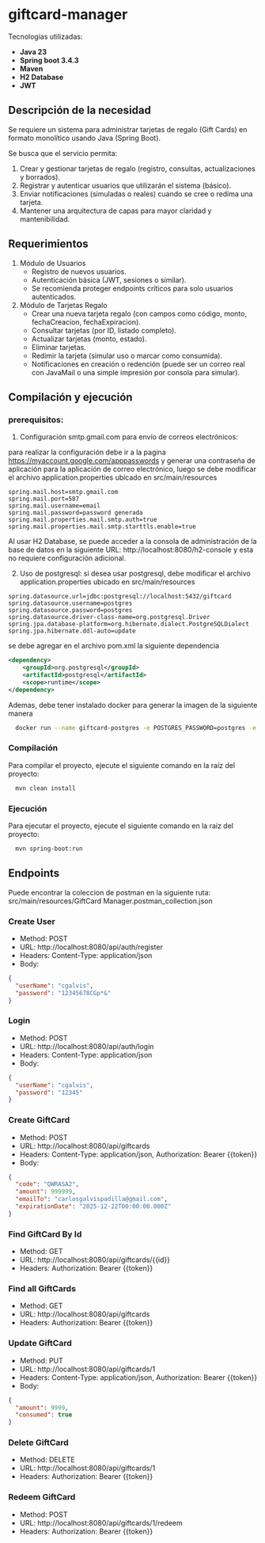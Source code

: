 # giftcard-manager

Tecnologías utilizadas:

- **Java 23**
- **Spring boot 3.4.3**
- **Maven**
- **H2 Database**
- **JWT**

## Descripción de la necesidad

Se requiere un sistema para administrar tarjetas de regalo (Gift Cards) en formato
monolítico usando Java (Spring Boot).

Se busca que el servicio permita:

1. Crear y gestionar tarjetas de regalo (registro, consultas, actualizaciones y
   borrados).
2. Registrar y autenticar usuarios que utilizarán el sistema (básico).
3. Enviar notificaciones (simuladas o reales) cuando se cree o redima una
   tarjeta.
4. Mantener una arquitectura de capas para mayor claridad y mantenibilidad.

## Requerimientos

1. Módulo de Usuarios
    - Registro de nuevos usuarios.
    - Autenticación básica (JWT, sesiones o similar).
    - Se recomienda proteger endpoints críticos para solo usuarios
      autenticados.
2. Módulo de Tarjetas Regalo
    - Crear una nueva tarjeta regalo (con campos como código, monto,
      fechaCreacion, fechaExpiracion).
    - Consultar tarjetas (por ID, listado completo).
    - Actualizar tarjetas (monto, estado).
    - Eliminar tarjetas.
    - Redimir la tarjeta (simular uso o marcar como consumida).
    - Notificaciones en creación o redención (puede ser un correo real con
      JavaMail o una simple impresión por consola para simular).

## Compilación y ejecución

### prerequisitos:

1. Configuración smtp.gmail.com para envío de correos electrónicos:

para realizar la configuración debe ir a la pagina https://myaccount.google.com/apppasswords y generar una contraseña de
aplicación para la aplicación de correo electrónico, luego
se debe modificar el archivo application.properties ubicado en src/main/resources

```properties
spring.mail.host=smtp.gmail.com
spring.mail.port=587
spring.mail.username=email
spring.mail.password=password generada
spring.mail.properties.mail.smtp.auth=true
spring.mail.properties.mail.smtp.starttls.enable=true
```

Al usar H2 Database, se puede acceder a la consola de administración de la base de datos en la siguiente
URL: http://localhost:8080/h2-console y esta no requiere configuración adicional.

2. Uso de postgresql: si desea usar postgresql, debe modificar el archivo application.properties ubicado en
   src/main/resources

```properties
spring.datasource.url=jdbc:postgresql://localhost:5432/giftcard
spring.datasource.username=postgres
spring.datasource.password=postgres
spring.datasource.driver-class-name=org.postgresql.Driver
spring.jpa.database-platform=org.hibernate.dialect.PostgreSQLDialect
spring.jpa.hibernate.ddl-auto=update
```

se debe agregar en el archivo pom.xml la siguiente dependencia

```xml
<dependency>
    <groupId>org.postgresql</groupId>
    <artifactId>postgresql</artifactId>
    <scope>runtime</scope>
</dependency>
```

Ademas, debe tener instalado docker para generar la imagen de la siguiente manera

```bash
  docker run --name giftcard-postgres -e POSTGRES_PASSWORD=postgres -e POSTGRES_USER=postgres -e POSTGRES_DB=giftcard -p 5432:5432 -d postgres
```

### Compilación

Para compilar el proyecto, ejecute el siguiente comando en la raíz del proyecto:

```bash
  mvn clean install
```

### Ejecución

Para ejecutar el proyecto, ejecute el siguiente comando en la raíz del proyecto:

```bash
  mvn spring-boot:run
```

## Endpoints

Puede encontrar la coleccion de postman en la siguiente ruta: src/main/resources/GiftCard
Manager.postman_collection.json

### Create User

- Method: POST
- URL: http://localhost:8080/api/auth/register
- Headers: Content-Type: application/json
- Body:

```json
{
  "userName": "cgalvis",
  "password": "12345678CGp*&"
} 
``` 

### Login

- Method: POST
- URL: http://localhost:8080/api/auth/login
- Headers: Content-Type: application/json
- Body:

```json
{
  "userName": "cgalvis",
  "password": "12345"
}
```

### Create GiftCard

- Method: POST
- URL: http://localhost:8080/api/giftcards
- Headers: Content-Type: application/json, Authorization: Bearer {{token}}
- Body:

```json
{
  "code": "QWRASA2",
  "amount": 999999,
  "emailTo": "carlosgalvispadilla@gmail.com",
  "expirationDate": "2025-12-22T00:00:00.000Z"
}
```

### Find GiftCard By Id

- Method: GET
- URL: http://localhost:8080/api/giftcards/{{id}}
- Headers: Authorization: Bearer {{token}}

### Find all GiftCards

- Method: GET
- URL: http://localhost:8080/api/giftcards
- Headers: Authorization: Bearer {{token}}

### Update GiftCard

- Method: PUT
- URL: http://localhost:8080/api/giftcards/1
- Headers: Content-Type: application/json, Authorization: Bearer {{token}}
- Body:

```json 
{
  "amount": 9999,
  "consumed": true
}
```

### Delete GiftCard

- Method: DELETE
- URL: http://localhost:8080/api/giftcards/1
- Headers: Authorization: Bearer {{token}}

### Redeem GiftCard

- Method: POST
- URL: http://localhost:8080/api/giftcards/1/redeem
- Headers: Authorization: Bearer {{token}}



  